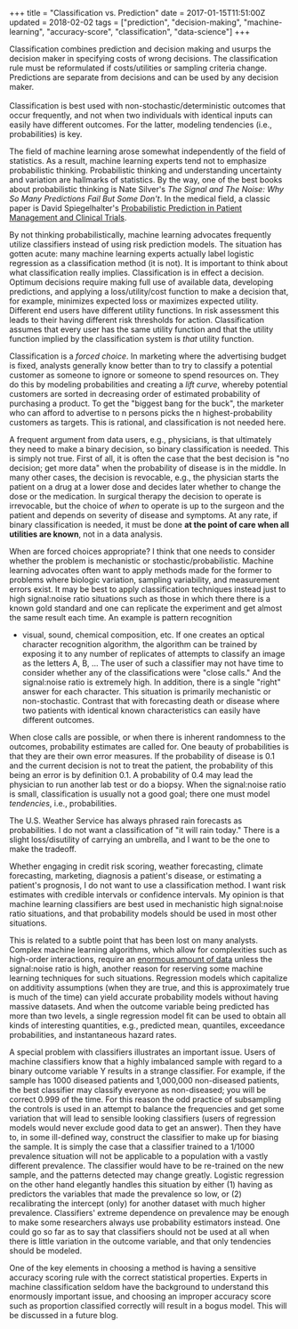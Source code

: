 +++
title = "Classification vs. Prediction"
date = 2017-01-15T11:51:00Z
updated = 2018-02-02
tags = ["prediction", "decision-making", "machine-learning", "accuracy-score", "classification", "data-science"]
+++
<p class="rquote">
Classification combines prediction and decision making and usurps the
decision maker in specifying costs of wrong decisions. The
classification rule must be reformulated if costs/utilities or sampling criteria change.  Predictions are separate from decisions and can be used by any decision maker.
<br><br>
Classification is best used with non-stochastic/deterministic outcomes that occur frequently, and not when two individuals with identical inputs can easily have different outcomes.  For the latter, modeling tendencies (i.e., probabilities) is key.
</p>

The field of machine learning arose somewhat independently of the field
of statistics.  As a result, machine learning experts tend not to
emphasize probabilistic thinking.  Probabilistic thinking and
understanding uncertainty and variation are hallmarks of statistics.  By
the way, one of the best books about probabilistic thinking is Nate
Silver's *The Signal and The Noise: Why So Many Predictions Fail But
Some Don't*.  In the medical field, a classic paper is David
Spiegelhalter's [Probabilistic Prediction in Patient Management and
Clinical Trials](http://www.citeulike.org/user/harrelfe/article/13264888).

By not thinking probabilistically, machine learning advocates frequently
utilize classifiers instead of using risk prediction models.  The
situation has gotten acute: many machine learning experts actually label
logistic regression as a classification method (it is not).  It is
important to think about what classification really implies.
 Classification is in effect a decision.   Optimum decisions require
making full use of available data, developing predictions, and applying
a loss/utility/cost function to make a decision that, for example,
minimizes expected loss or maximizes expected utility.  Different end
users have different utility functions.  In risk assessment this leads
to their having different risk thresholds for action.  Classification
assumes that every user has the same utility function and that the
utility function implied by the classification system is *that* utility
function.

Classification is a *forced choice*.  In marketing where the advertising
budget is fixed, analysts generally know better than to try to classify
a potential customer as someone to ignore or someone to spend resources
on.  They do this by modeling probabilities and creating a *lift curve*,
whereby potential customers are sorted in decreasing order of estimated
probability of purchasing a product.  To get the "biggest bang for the
buck", the marketer who can afford to advertise to n persons picks the n
highest-probability customers as targets.  This is rational, and
classification is not needed here.

A frequent argument from data users, e.g., physicians, is that
ultimately they need to make a binary decision, so binary classification
is needed.  This is simply not true.  First of all, it is often the case
that the best decision is "no decision; get more data" when the
probability of disease is in the middle.  In many other cases, the
decision is revocable, e.g., the physician starts the patient on a drug
at a lower dose and decides later whether to change the dose or the
medication.  In surgical therapy the decision to operate is irrevocable,
but the choice of *when* to operate is up to the surgeon and the patient
and depends on severity of disease and symptoms.  At any rate, if binary
classification is needed, it must be done **at the point of care when
all utilities are known**, not in a data analysis.

When are forced choices appropriate?  I think that one needs to consider
whether the problem is mechanistic or stochastic/probabilistic.  Machine
learning advocates often want to apply methods made for the former to
problems where biologic variation, sampling variability, and measurement
errors exist.  It may be best to apply classification techniques instead
just to high signal:noise ratio situations such as those in which there
there is a known gold standard and one can replicate the experiment and
get almost the same result each time.  An example is pattern recognition
- visual, sound, chemical composition, etc.  If one creates an optical
character recognition algorithm, the algorithm can be trained by
exposing it to any number of replicates of attempts to classify an image
as the letters A, B, ...   The user of such a classifier may not have
time to consider whether any of the classifications were "close calls."
 And the signal:noise ratio is extremely high. In addition, there is a
single "right" answer for each character.  This situation is primarily mechanistic or non-stochastic.  Contrast that with forecasting death or disease where two patients with identical known characteristics can easily have different outcomes.

When close calls are possible, or when there is inherent randomness to the outcomes, probability estimates are called for.
 One beauty of probabilities is that they are their own error measures.
 If the probability of disease is 0.1 and the current decision is not to
treat the patient, the probability of this being an error is by
definition 0.1.  A probability of 0.4 may lead the physician to run
another lab test or do a biopsy. When the signal:noise ratio is small,
classification is usually not a good goal; there one must model
*tendencies*, i.e., probabilities.

The U.S. Weather Service has always phrased rain forecasts as
probabilities.  I do not want a classification of "it will rain today."
 There is a slight loss/disutility of carrying an umbrella, and I want
to be the one to make the tradeoff.

Whether engaging in credit risk scoring, weather forecasting, climate
forecasting, marketing, diagnosis a patient's disease, or estimating a
patient's prognosis, I do not want to use a classification method.  I
want risk estimates with credible intervals or confidence intervals.  My
opinion is that machine learning classifiers are best used in
mechanistic high signal:noise ratio situations, and that probability
models should be used in most other situations.

This is related to a subtle point that has been lost on many analysts.
 Complex machine learning algorithms, which allow for complexities such
as high-order interactions, require an [enormous amount of
data](http://www.citeulike.org/user/harrelfe/article/13467382) unless
the signal:noise ratio is high, another reason for reserving some
machine learning techniques for such situations.  Regression models
which capitalize on additivity assumptions (when they are true, and this
is approximately true is much of the time) can yield accurate
probability models without having massive datasets.  And when the
outcome variable being predicted has more than two levels, a single
regression model fit can be used to obtain all kinds of interesting
quantities, e.g., predicted mean, quantiles, exceedance probabilities,
and instantaneous hazard rates.

A special problem with classifiers illustrates an important issue.
 Users of machine classifiers know that a highly imbalanced sample with
regard to a binary outcome variable Y results in a strange classifier.
 For example, if the sample has 1000 diseased patients and 1,000,000
non-diseased patients, the best classifier may classify everyone as
non-diseased; you will be correct 0.999 of the time.  For this reason
the odd practice of subsampling the controls is used in an attempt to
balance the frequencies and get some variation that will lead to
sensible looking classifiers (users of regression models would never
exclude good data to get an answer).  Then they have to, in some
ill-defined way, construct the classifier to make up for biasing the
sample.  It is simply the case that a classifier trained to a 1/1000
prevalence situation will not be applicable to a population with a
vastly different prevalence.  The classifier would have to be re-trained
on the new sample, and the patterns detected may change greatly.
 Logistic regression on the other hand elegantly handles this situation
by either (1) having as predictors the variables that made the
prevalence so low, or (2) recalibrating the intercept (only) for another
dataset with much higher prevalence.  Classifiers' extreme dependence on
prevalence may be enough to make some researchers always use probability
estimators instead. One could go so far as to say that classifiers
should not be used at all when there is little variation in the outcome
variable, and that only tendencies should be modeled.

One of the key elements in choosing a method is having a sensitive
accuracy scoring rule with the correct statistical properties.  Experts
in machine classification seldom have the background to understand this
enormously important issue, and choosing an improper accuracy score such
as proportion classified correctly will result in a bogus model.  This
will be discussed in a future blog.
